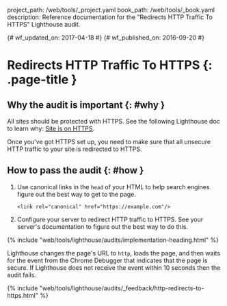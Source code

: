 project_path: /web/tools/_project.yaml
book_path: /web/tools/_book.yaml
description: Reference documentation for the "Redirects HTTP Traffic To HTTPS" Lighthouse audit.

{# wf_updated_on: 2017-04-18 #}
{# wf_published_on: 2016-09-20 #}

# Redirects HTTP Traffic To HTTPS  {: .page-title }

## Why the audit is important {: #why }

All sites should be protected with HTTPS. See the following Lighthouse doc to
learn why: [Site is on HTTPS](https).

Once you've got HTTPS set up, you need to make sure that all unsecure HTTP
traffic to your site is redirected to HTTPS.

## How to pass the audit {: #how }

1. Use canonical links in the `head` of your HTML to help search engines figure
   out the best way to get to the page.

       <link rel="canonical" href="https://example.com"/>

2. Configure your server to redirect HTTP traffic to HTTPS. See your server's
   documentation to figure out the best way to do this.

{% include "web/tools/lighthouse/audits/implementation-heading.html" %}

Lighthouse changes the page's URL to `http`, loads the page, and then waits for
the event from the Chrome Debugger that indicates that the page is secure. If
Lighthouse does not receive the event within 10 seconds then the audit fails.


{% include "web/tools/lighthouse/audits/_feedback/http-redirects-to-https.html" %}
